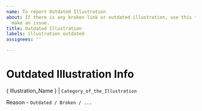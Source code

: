 ```yaml
---
name: To report Outdated Illustration
about: If there is any broken link or outdated illustration, use this template to
  make an issue.
title: Outdated Illustration
labels: illustration outdated
assignees: ''

---
```


# Outdated Illustration Info

{ Illustration_Name } | `Category_of_the_Illustration`

Reason - `Outdated / Broken / ...`
